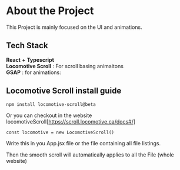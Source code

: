 # About the Project

This Project is mainly focused on the UI and animations.

## Tech Stack

**React** **+** **Typescript**  
**Locomotive Scroll** : For scroll basing animaitons  
**GSAP** : for animations:

## Locomotive Scroll install guide

`npm install locomotive-scroll@beta`

Or you can checkout in the website locomotiveScroll[https://scroll.locomotive.ca/docs#/]

`const locomotive = new LocomotiveScroll()`

Write this in you App.jsx file or the file containing all file listings.

Then the smooth scroll will automatically applies to all the File (whole website)
